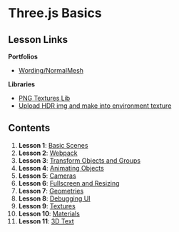 # Three.js Basics

## Lesson Links

**Portfolios**

- [Wording/NormalMesh](https://www.ilithya.rocks/)

**Libraries**

- [PNG Textures Lib](https://github.com/nidorx/matcaps)
- [Upload HDR img and make into environment texture](https://hdrihaven.com/)

## Contents

1. **Lesson 1**: [Basic Scenes](ex1/readme.md)
2. **Lesson 2**: [Webpack](ex2/readme.md)
3. **Lesson 3**: [Transform Objects and Groups](ex3/readme.md)
4. **Lesson 4**: [Animating Objects](ex4/readme.md)
5. **Lesson 5**: [Cameras](ex5/readme.md)
6. **Lesson 6**: [Fullscreen and Resizing](ex6/readme.md)
7. **Lesson 7**: [Geometries](ex7/readme.md)
8. **Lesson 8**: [Debugging UI](ex8/readme.md)
9. **Lesson 9**: [Textures](ex9/readme.md)
10. **Lesson 10**: [Materials](ex10/readme.md)
11. **Lesson 11**: [3D Text](ex11/readme.md)
